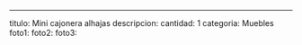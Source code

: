 ---
titulo: Mini cajonera alhajas
descripcion: 
cantidad: 1
categoria: Muebles
foto1: 
foto2: 
foto3: 
